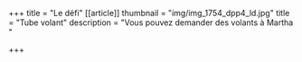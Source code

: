+++
title = "Le défi"
[[article]]
thumbnail = "img/img_1754_dpp4_ld.jpg"
title = "Tube volant"
description = "Vous pouvez demander des volants à Martha "

+++
